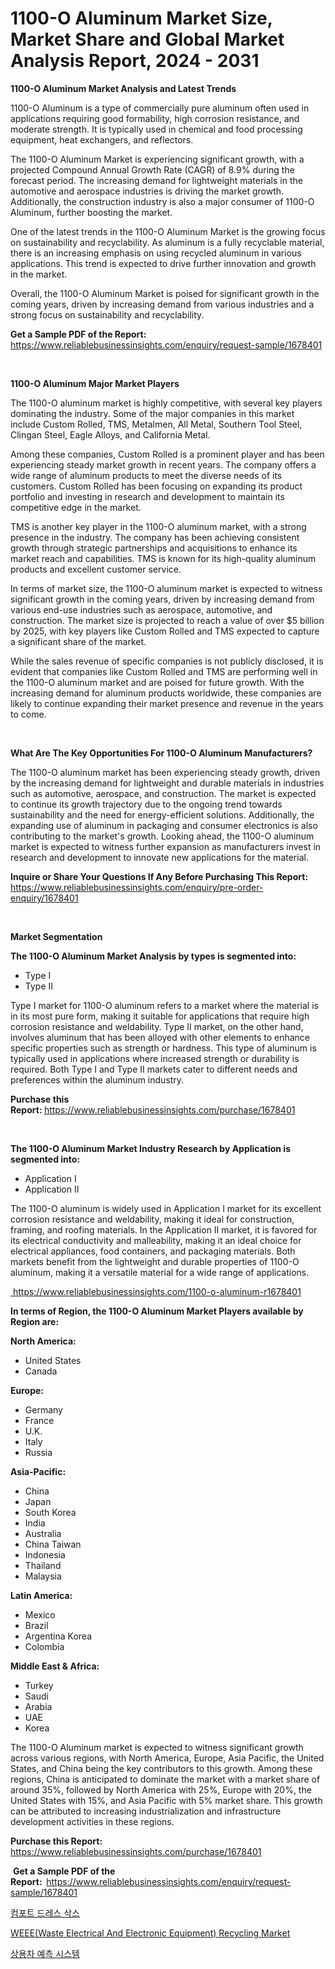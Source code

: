 <p><h1>1100-O Aluminum Market Size, Market Share and Global Market Analysis Report, 2024 - 2031</h1></p><p><strong>1100-O Aluminum Market Analysis and Latest Trends</strong></p>
<p><p>1100-O Aluminum is a type of commercially pure aluminum often used in applications requiring good formability, high corrosion resistance, and moderate strength. It is typically used in chemical and food processing equipment, heat exchangers, and reflectors.</p><p>The 1100-O Aluminum Market is experiencing significant growth, with a projected Compound Annual Growth Rate (CAGR) of 8.9% during the forecast period. The increasing demand for lightweight materials in the automotive and aerospace industries is driving the market growth. Additionally, the construction industry is also a major consumer of 1100-O Aluminum, further boosting the market.</p><p>One of the latest trends in the 1100-O Aluminum Market is the growing focus on sustainability and recyclability. As aluminum is a fully recyclable material, there is an increasing emphasis on using recycled aluminum in various applications. This trend is expected to drive further innovation and growth in the market.</p><p>Overall, the 1100-O Aluminum Market is poised for significant growth in the coming years, driven by increasing demand from various industries and a strong focus on sustainability and recyclability.</p></p>
<p><strong>Get a Sample PDF of the Report:&nbsp;</strong> <a href="https://www.reliablebusinessinsights.com/enquiry/request-sample/1678401">https://www.reliablebusinessinsights.com/enquiry/request-sample/1678401</a></p>
<p>&nbsp;</p>
<p><strong>1100-O Aluminum Major Market Players</strong></p>
<p><p>The 1100-O aluminum market is highly competitive, with several key players dominating the industry. Some of the major companies in this market include Custom Rolled, TMS, Metalmen, All Metal, Southern Tool Steel, Clingan Steel, Eagle Alloys, and California Metal.</p><p>Among these companies, Custom Rolled is a prominent player and has been experiencing steady market growth in recent years. The company offers a wide range of aluminum products to meet the diverse needs of its customers. Custom Rolled has been focusing on expanding its product portfolio and investing in research and development to maintain its competitive edge in the market.</p><p>TMS is another key player in the 1100-O aluminum market, with a strong presence in the industry. The company has been achieving consistent growth through strategic partnerships and acquisitions to enhance its market reach and capabilities. TMS is known for its high-quality aluminum products and excellent customer service.</p><p>In terms of market size, the 1100-O aluminum market is expected to witness significant growth in the coming years, driven by increasing demand from various end-use industries such as aerospace, automotive, and construction. The market size is projected to reach a value of over $5 billion by 2025, with key players like Custom Rolled and TMS expected to capture a significant share of the market.</p><p>While the sales revenue of specific companies is not publicly disclosed, it is evident that companies like Custom Rolled and TMS are performing well in the 1100-O aluminum market and are poised for future growth. With the increasing demand for aluminum products worldwide, these companies are likely to continue expanding their market presence and revenue in the years to come.</p></p>
<p>&nbsp;</p>
<p><strong>What Are The Key Opportunities For 1100-O Aluminum Manufacturers?</strong></p>
<p><p>The 1100-O aluminum market has been experiencing steady growth, driven by the increasing demand for lightweight and durable materials in industries such as automotive, aerospace, and construction. The market is expected to continue its growth trajectory due to the ongoing trend towards sustainability and the need for energy-efficient solutions. Additionally, the expanding use of aluminum in packaging and consumer electronics is also contributing to the market's growth. Looking ahead, the 1100-O aluminum market is expected to witness further expansion as manufacturers invest in research and development to innovate new applications for the material.</p></p>
<p><strong>Inquire or Share Your Questions If Any Before Purchasing This Report:</strong> <a href="https://www.reliablebusinessinsights.com/enquiry/pre-order-enquiry/1678401">https://www.reliablebusinessinsights.com/enquiry/pre-order-enquiry/1678401</a></p>
<p>&nbsp;</p>
<p><strong>Market Segmentation</strong></p>
<p><strong>The 1100-O Aluminum Market Analysis by types is segmented into:</strong></p>
<p><ul><li>Type I</li><li>Type II</li></ul></p>
<p><p>Type I market for 1100-O aluminum refers to a market where the material is in its most pure form, making it suitable for applications that require high corrosion resistance and weldability. Type II market, on the other hand, involves aluminum that has been alloyed with other elements to enhance specific properties such as strength or hardness. This type of aluminum is typically used in applications where increased strength or durability is required. Both Type I and Type II markets cater to different needs and preferences within the aluminum industry.</p></p>
<p><strong>Purchase this Report:&nbsp;</strong><a href="https://www.reliablebusinessinsights.com/purchase/1678401">https://www.reliablebusinessinsights.com/purchase/1678401</a></p>
<p>&nbsp;</p>
<p><strong>The 1100-O Aluminum Market Industry Research by Application is segmented into:</strong></p>
<p><ul><li>Application I</li><li>Application II</li></ul></p>
<p><p>The 1100-O aluminum is widely used in Application I market for its excellent corrosion resistance and weldability, making it ideal for construction, framing, and roofing materials. In the Application II market, it is favored for its electrical conductivity and malleability, making it an ideal choice for electrical appliances, food containers, and packaging materials. Both markets benefit from the lightweight and durable properties of 1100-O aluminum, making it a versatile material for a wide range of applications.</p></p>
<p><a href="https://www.reliablebusinessinsights.com/1100-o-aluminum-r1678401">&nbsp;https://www.reliablebusinessinsights.com/1100-o-aluminum-r1678401</a></p>
<p><strong>In terms of Region, the 1100-O Aluminum Market Players available by Region are:</strong></p>
<p>
    <p> <strong> North America: </strong>
        <ul>
            <li>United States</li>
            <li>Canada</li>
        </ul>
        </p> 
    <p> <strong> Europe: </strong>
        <ul>
            <li>Germany</li>
            <li>France</li>
            <li>U.K.</li>
            <li>Italy</li>
            <li>Russia</li>
        </ul>
        </p> 
    <p> <strong> Asia-Pacific: </strong>
        <ul>
            <li>China</li>
            <li>Japan</li>
            <li>South Korea</li>
            <li>India</li>
            <li>Australia</li>
            <li>China Taiwan</li>
            <li>Indonesia</li>
            <li>Thailand</li>
            <li>Malaysia</li>
        </ul>
        </p> 
    <p> <strong> Latin America: </strong>
        <ul>
            <li>Mexico</li>
            <li>Brazil</li>
            <li>Argentina Korea</li>
            <li>Colombia</li>
        </ul>
        </p> 
    <p> <strong> Middle East & Africa: </strong>
        <ul>
            <li>Turkey</li>
            <li>Saudi</li>
            <li>Arabia</li>
            <li>UAE</li>
            <li>Korea</li>
        </ul>
    </p>
    </p>
<p><p>The 1100-O Aluminum market is expected to witness significant growth across various regions, with North America, Europe, Asia Pacific, the United States, and China being the key contributors to this growth. Among these regions, China is anticipated to dominate the market with a market share of around 35%, followed by North America with 25%, Europe with 20%, the United States with 15%, and Asia Pacific with 5% market share. This growth can be attributed to increasing industrialization and infrastructure development activities in these regions.</p></p>
<p><strong>Purchase this Report: </strong><a href="https://www.reliablebusinessinsights.com/purchase/1678401">https://www.reliablebusinessinsights.com/purchase/1678401</a></p>
<p>&nbsp;<strong>Get a Sample PDF of the Report:&nbsp;&nbsp;</strong><a href="https://www.reliablebusinessinsights.com/enquiry/request-sample/1678401">https://www.reliablebusinessinsights.com/enquiry/request-sample/1678401</a></p>
<p><strong></strong></p>
<p><p><a href="https://github.com/khytkeqagplkzqvh/Market-Research-Report-List-2/blob/main/476519493363.md">컴포트 드레스 삭스</a></p><p><a href="https://issuu.com/reportprime-2/docs/weeewaste-electrical-and-electronic-equipment-recy">WEEE(Waste Electrical And Electronic Equipment) Recycling Market</a></p><p><a href="https://github.com/TimmyMann6767/Market-Research-Report-List-2/blob/main/203971793364.md">상용차 예측 시스템</a></p></p>